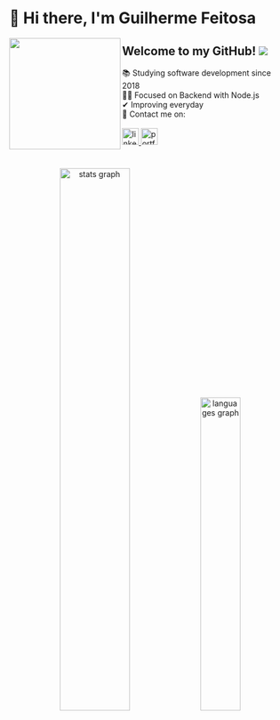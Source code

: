 # 👋 Hi there, I'm Guilherme Feitosa

<img align="left" width="200" src="https://cdn-icons-png.flaticon.com/512/1674/1674969.png"  />

## Welcome to my GitHub! ![](https://komarev.com/ghpvc/?username=guilherme-fcm&color=447ff7&label=Visitor+count)
📚 Studying software development since 2018 <br>
🙇‍♂️ Focused on Backend with Node.js <br>
✔ Improving everyday <br>
📨 Contact me on: <br><br>
<a href="https://www.linkedin.com/in/guilherme-fcm/" target="_blank">
  <img src="https://img.shields.io/badge/LinkedIn-0077B5?style=for-the-badge&logo=linkedin&logoColor=white" height="30" alt="linkedin logo"/>
</a>
<a href="https://mail.google.com/mail/u/2/?tf=cm&fs=1&to=guilherme_fcm@hotmail.com&hl=pt" target="_blank">
  <img src="https://img.shields.io/badge/E--mail-0078D4?style=for-the-badge&logo=microsoft-outlook&logoColor=white" height="30" alt="portfolio logo"/>
</a>

#

<div align="center">
  <img src="https://github-readme-stats.vercel.app/api?username=guilherme-fcm&theme=algolia&show_icons=true&count_private=true" width="50%" alt="stats graph"/>
  <img src="https://github-readme-stats.vercel.app/api/top-langs?username=guilherme-fcm&theme=algolia&layout=compact&langs_count=6" width="38%" alt="languages graph"/>
</div>
